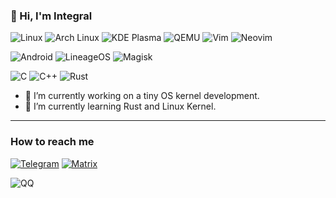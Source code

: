 ### 👋 Hi, I'm Integral
![Linux](https://img.shields.io/badge/-Linux-yellow?logo=linux&logoColor=white&style=for-the-badge)
![Arch Linux](https://img.shields.io/badge/-Arch%20Linux-1D99F3?logo=archlinux&logoColor=white&style=for-the-badge)
![KDE Plasma](https://img.shields.io/badge/-KDE%20Plasma-0088cc?logo=kde&logoColor=white&style=for-the-badge)
![QEMU](https://img.shields.io/badge/-QEMU-FF6600?logo=qemu&logoColor=white&style=for-the-badge)
![Vim](https://img.shields.io/badge/-Vim-019733?logo=vim&logoColor=white&style=for-the-badge)
![Neovim](https://img.shields.io/badge/-Neovim-57A143?logo=neovim&logoColor=white&style=for-the-badge)

![Android](https://img.shields.io/badge/-Android-3DDC84?logo=android&logoColor=white&style=for-the-badge)
![LineageOS](https://img.shields.io/badge/-Lineage%20OS-167C80?logo=lineageos&logoColor=white&style=for-the-badge)
![Magisk](https://img.shields.io/badge/-Magisk-00AF9C?logo=magisk&logoColor=white&style=for-the-badge)

![C](https://img.shields.io/badge/-C-blue?logo=c&logoColor=white&style=for-the-badge)
![C++](https://img.shields.io/badge/-C++-00599C?logo=cplusplus&logoColor=white&style=for-the-badge)
![Rust](https://img.shields.io/badge/-Rust-8B4513?logo=rust&logoColor=white&style=for-the-badge)

- 🔭 I’m currently working on a tiny OS kernel development.
- 🌱 I’m currently learning Rust and Linux Kernel.
---
### How to reach me
  [![Telegram](https://img.shields.io/badge/-Telegram-26A5E4?logo=telegram&logoColor=white&style=for-the-badge)](https://t.me/Integral_Tech)
  [![Matrix](https://img.shields.io/badge/-Matrix-grey?logo=matrix&logoColor=white&style=for-the-badge)](https://matrix.to/#/@integral_68:matrix.org)
  
  ![QQ](https://img.shields.io/badge/-QQ%203031369033-EB1923?logo=tencentqq&logoColor=white&style=for-the-badge)
